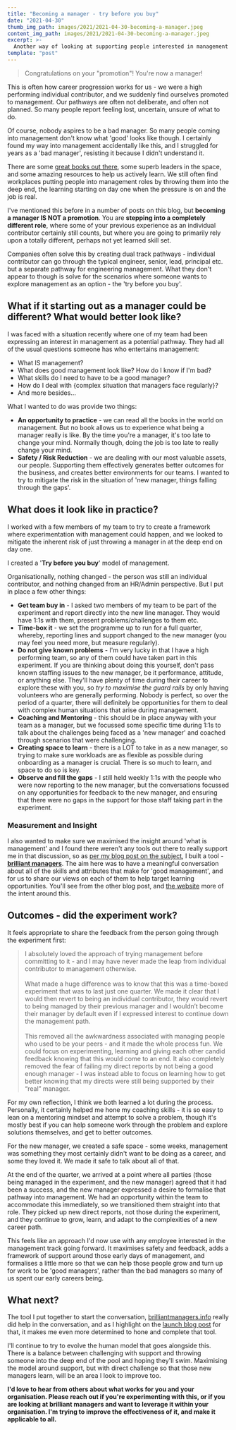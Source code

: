 ```yaml
---
title: "Becoming a manager - try before you buy"
date: "2021-04-30"
thumb_img_path: images/2021/2021-04-30-becoming-a-manager.jpeg
content_img_path: images/2021/2021-04-30-becoming-a-manager.jpeg
excerpt: >-
  Another way of looking at supporting people interested in management to grow.
template: "post"
---
```



> Congratulations on your "promotion"! You're now a manager!

This is often how career progression works for us - we were a high performing individual contributor, and we suddenly find ourselves promoted to management.  Our pathways are often not deliberate, and often not planned. So many people report feeling lost, uncertain, unsure of what to do.  

Of course, nobody aspires to be a bad manager. So many people coming into management don't know what 'good' looks like though.  I certainly found my way into management accidentally like this, and I struggled for years as a 'bad manager', resisting it because I didn't understand it.

There are some [great books out there](https://brilliantmanagers.info/resources), some superb leaders in the space, and some amazing resources to help us actively learn. We still often find workplaces putting people into management roles by throwing them into the deep end, the learning starting on day one when the pressure is on and the job is real.

I've mentioned this before in a number of posts on this blog, but **becoming a manager IS NOT a promotion**.  You are **stepping into a completely different role**, where some of your previous experience as an individual contributor certainly still counts, but where you are going to primarily rely upon a totally different, perhaps not yet learned skill set.

Companies often solve this by creating dual track pathways - individual contributor can go through the typical engineer, senior, lead, principal etc. but a separate pathway for engineering management.  What they don't appear to though is solve for the scenarios where someone wants to explore management as an option - the 'try before you buy'.

## What if it starting out as a manager could be different?  What would better look like?

I was faced with a situation recently where one of my team had been expressing an interest in management as a potential pathway. They had all of the usual questions someone has who entertains management:

- What IS management?
- What does good management look like?  How do I know if I'm bad?
- What skills do I need to have to be a good manager?
- How do I deal with {complex situation that managers face regularly}?
- And more besides...

What I wanted to do was provide two things:

- **An opportunity to practice** - we can read all the books in the world on management. But no book allows us to experience what being a manager really is like. By the time you're a manager, it's too late to change your mind. Normally though, doing the job is too late to really change your mind.
- **Safety / Risk Reduction** - we are dealing with our most valuable assets, our people. Supporting them effectively generates better outcomes for the business, and creates better environments for our teams.  I wanted to try to mitigate the risk in the situation of 'new manager, things falling through the gaps'.

## What does it look like in practice?

I worked with a few members of my team to try to create a framework where experimentation with management could happen, and we looked to mitigate the inherent risk of just throwing a manager in at the deep end on day one.  

I created a '**Try before you buy**' model of management.

Organisationally, nothing changed - the person was still an individual contributor, and nothing changed from an HR/Admin perspective.  But I put in place a few other things:

- **Get team buy in** - I asked two members of my team to be part of the experiment and report directly into the new line manager. They would have 1:1s with them, present problems/challenges to them etc.
- **Time-box it** - we set the programme up to run for a full quarter, whereby, reporting lines and support changed to the new manager (you may feel you need more, but measure regularly).
- **Do not give known problems** - I'm very lucky in that I have a high performing team, so any of them could have taken part in this experiment. If you are thinking about doing this yourself, don't pass known staffing issues to the new manager, be it performance, attitude, or anything else. They'll have plenty of time during their career to explore these with you, so *try to maximise the guard rails* by only having volunteers who are generally performing.  Nobody is perfect, so over the period of a quarter, there will definitely be opportunities for them to deal with complex human situations that arise during management.
- **Coaching and Mentoring** - this should be in place anyway with your team as a manager, but we focussed some specific time during 1:1s to talk about the challenges being faced as a 'new manager' and coached through scenarios that were challenging.
- **Creating space to learn** - there is a LOT to take in as a new manager, so trying to make sure workloads are as flexible as possible during onboarding as a manager is crucial. There is so much to learn, and space to do so is key.
- **Observe and fill the gaps** - I still held weekly 1:1s with the people who were now reporting to the new manager, but the conversations focussed on any opportunities for feedback to the new manager, and ensuring that there were no gaps in the support for those staff taking part in the experiment.

### Measurement and Insight

I also wanted to make sure we maximised the insight around 'what is management' and I found there weren't any tools out there to really support me in that discussion, so as [per my blog post on the subject](https://terrybrown.me/posts/2021/launching-brilliant-managers/), I built a tool - **[brilliant managers](https://brilliantmanagers.info)**.  The aim here was to have a meaningful conversation about all of the skills and attributes that make for 'good management', and for us to share our views on each of them to help target learning opportunities.  You'll see from the other blog post, and [the website](https://brilliantmanagers.info) more of the intent around this.

## Outcomes - did the experiment work?

It feels appropriate to share the feedback from the person going through the experiment first:

> I absolutely loved the approach of trying management before committing to it  - and I may have never made the leap from individual contributor to management otherwise.<br /><br />
What made a huge difference was to know that this was a time-boxed experiment that was to last just one quarter. We made it clear that I would then revert to being an individual contributor, they would revert to being managed by their previous manager and I wouldn’t become their manager by default even if I expressed interest to continue down the management path.<br /><br />
This removed all the awkwardness associated with managing people who used to be your peers - and it made the whole process fun. We could focus on experimenting, learning and giving each other candid feedback knowing that this would come to an end. It also completely removed the fear of failing my direct reports by not being a good enough manager - I was instead able to focus on learning how to get better knowing that my directs were still being supported by their “real” manager.

For my own reflection, I think we both learned a lot during the process.  Personally, it certainly helped me hone my coaching skills - it is so easy to lean on a mentoring mindset and attempt to solve a problem, though it's mostly best if you can help someone work through the problem and explore solutions themselves, and get to better outcomes.

For the new manager, we created a safe space - some weeks, management was something they most certainly didn't want to be doing as a career, and some they loved it.  We made it safe to talk about all of that.

At the end of the quarter, we arrived at a point where all parties (those being managed in the experiment, and the new manager) agreed that it had been a success, and the new manager expressed a desire to formalise that pathway into management.  We had an opportunity within the team to accommodate this immediately, so we transitioned them straight into that role.  They picked up new direct reports, not those during the experiment, and they continue to grow, learn, and adapt to the complexities of a new career path.

This feels like an approach I'd now use with any employee interested in the management track going forward. It maximises safety and feedback, adds a framework of support around those early days of management, and formalises a little more so that we can help those people grow and turn up for work to be 'good managers', rather than the bad managers so many of us spent our early careers being.

## What next?

The tool I put together to start the conversation, [brilliantmanagers.info](http://brilliantmanagers.info) really did help in the conversation, and as I highlight on the [launch blog post](https://terrybrown.me/posts/2021/launching-brilliant-managers/) for that, it makes me even more determined to hone and complete that tool.

I'll continue to try to evolve the human model that goes alongside this.  There is a balance between challenging with support and throwing someone into the deep end of the pool and hoping they'll swim.  Maximising the model around support, but with direct challenge so that those new managers learn, will be an area I look to improve too.

**I'd love to hear from others about what works for you and your organisation. Please reach out if you're experimenting with this, or if you are looking at brilliant managers and want to leverage it within your organisation. I'm trying to improve the effectiveness of it, and make it applicable to all.**